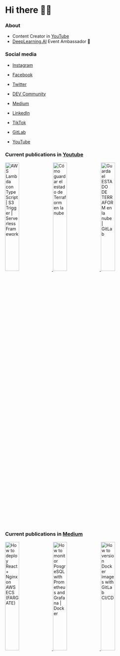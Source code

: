 # Hi there 👋🏻

### About

- Content Creator in [YouTube](https://youtube.com/c/NelsonCode)
- [DeepLearning.AI](https://www.deeplearning.ai/) Event Ambassador 🍰

### Social media

- [Instagram](https://www.instagram.com/nelsoncode/)

- [Facebook](https://facebook.com/nelsoncode.dev)

- [Twitter](https://twitter.com/nelsoncode_dev)

- [DEV Community](https://dev.to/nelsoncode)

- [Medium](https://nelsoncode.medium.com)

- [LinkedIn](https://www.linkedin.com/in/nelsoncode/)

- [TikTok](https://www.tiktok.com/@nelsoncode)

- [GitLab](https://www.gitlab.com/nelsoncode)

- [YouTube](https://www.youtube.com/c/NelsonCode)

### Current publications in [Youtube](https://www.youtube.com/channel/UCNtGnenu3-E363hcijzVt0w/featured)

<a href="https://www.youtube.com/watch?v=nOGIhh1VnWM" target='_blank'>
 <img width='30%' src="https://i.ytimg.com/vi/nOGIhh1VnWM/hqdefault.jpg" alt="AWS Lambda con TypeScript | S3 Trigger | Serverless Framework" />
</a>
<a href="https://www.youtube.com/watch?v=Z5ODRM2r5cw" target='_blank'>
 <img width='30%' src="https://i.ytimg.com/vi/Z5ODRM2r5cw/hqdefault.jpg" alt="Cómo guardar el estado de Terraform en la nube" />
</a>
<a href="https://www.youtube.com/watch?v=2soc4FFZCCA" target='_blank'>
 <img width='30%' src="https://i.ytimg.com/vi/2soc4FFZCCA/hqdefault.jpg" alt="Guarda el ESTADO DE TERRAFORM en la nube | GitLab" />
</a>


### Current publications in [Medium](https://medium.com/@nelsoncode)

<a href="https://nelsoncode.medium.com/how-to-deploy-react-nginx-on-aws-ecs-fargate-cb9bf93676ca?source=rss-57948f2413ba------2" target='_blank'>
  <img width='30%' src=https://cdn-images-1.medium.com/max/1024/1*pFXcLr746SIIUZbqIV0fsA.png alt="How to deploy React + Nginx on AWS ECS (FARGATE)" />
</a>
<a href="https://nelsoncode.medium.com/how-to-monitor-posgresql-with-prometheus-and-grafana-docker-36d216532ea2?source=rss-57948f2413ba------2" target='_blank'>
  <img width='30%' src="https://cdn-images-1.medium.com/max/1024/1*9MECiKiUI-cSjNNIRsFNGg.png" alt="How to monitor PosgreSQL with Prometheus and Grafana | Docker" />
</a>
<a href="https://nelsoncode.medium.com/how-to-version-docker-images-with-gitlab-ci-cd-2c4a1ab4df4f?source=rss-57948f2413ba------2" target='_blank'>
  <img width='30%' src="https://cdn-images-1.medium.com/max/1024/1*0wwRGLpi6BhdZFWx_xzv5Q.png" alt="How to version Docker images with GitLab CI/CD" />
</a>
